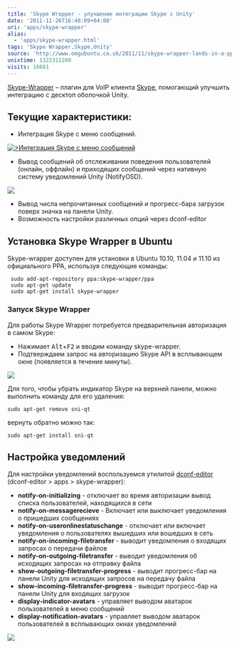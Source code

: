 ```yaml
---
title: 'Skype Wrapper - улучшение интеграции Skype с Unity'
date: '2011-11-26T16:40:09+04:00'
uri: 'apps/skype-wrapper'
alias: 
  - 'apps/skype-wrapper.html'
tags: 'Skype Wrapper,Skype,Unity'
source: 'http://www.omgubuntu.co.uk/2011/11/skype-wrapper-lands-in-a-ppa-for-easy-installation/'
unixtime: 1322311209
visits: 16681
---
```

[Skype-Wrapper](https://launchpad.net/~skype-wrapper/+archive/ppa) – плагин для VoIP клиента [Skype](articles/install-skype-on-ubuntu-11-04-linux), помогающий улучшить интеграцию с десктоп оболочкой Unity.

## Текущие характеристики:

*   Интеграция Skype с меню сообщений.

[![>Интеграция Skype с меню сообщений](img/2011/11/26/16-00/skype-wrapper-6-6404896295-o.jpg)](img/2011/11/26/16-00/skype-wrapper-6-6404896295-o.jpg)

*   Вывод сообщений об отслеживании поведения пользователей (онлайн, оффлайн) и приходящих сообщений через нативную систему уведомлений Unity (NotifyOSD).

[![](img/2011/11/26/16-00/skype-wrapper-3-6404895863-o.jpg)](img/2011/11/26/16-00/skype-wrapper-3-6404895863-o.jpg)

*   Вывод числа непрочитанных сообщений и прогресс-бара загрузок поверх значка на панели Unity.
*   Возможность настройки различных опций через dconf-editor

## Установка Skype Wrapper в Ubuntu

Skype-wrapper доступен для установки в Ubuntu 10.10, 11.04 и 11.10 из официального PPA, используя следующие команды:

```
 sudo add-apt-repository ppa:skype-wrapper/ppa
 sudo apt-get update
 sudo apt-get install skype-wrapper
```

### Запуск Skype Wrapper

Для работы Skype Wrapper потребуется предварительная авторизация в самом Skype:

*   Нажимает <kbd>Alt</kbd>+<kbd>F2</kbd> и вводим команду skype-wrapper.
*   Подтверждаем запрос на авторизацию Skype API в всплывающем окне (появляется в течение минуты).

[![](img/2011/11/26/16-00/skype-wrapper-4-6404895707-o.jpg)](img/2011/11/26/16-00/skype-wrapper-4-6404895707-o.jpg)

Для того, чтобы убрать индикатор Skype на верхней панели, можно выполнить команду для его удаления:

```
sudo apt-get remove sni-qt
```

вернуть обратно можно так:

```
sudo apt-get install sni-qt
```

## Настройка уведомлений

Для настройки уведомлений воспользуемся утилитой [dconf-editor](apt://dconf-tools) (dconf-editor > apps > skype-wrapper):

*   **notify-on-initializing** - отключает во время авторизации вывод списка пользователей, находящихся в сети
*   **notify-on-messagerecieve** - Включает или выключает уведомления о пришедших сообщениях
*   **notify-on-useronlinestatuschange** - отключает или включает уведомления о пользователях вышедших или вошедших в сеть
*   **notify-on-incoming-filetransfer** - выводит уведомления о входящих запросах о передачи файлов
*   **notify-on-outgoing-filetransfer** - выводит уведомления об исходящих запросах на отправку файла
*   **show-outgoing-filetransfer-progress** - выводит прогресс-бар на панели Unity для исходящих запросов на передачу файла
*   **show-incoming-filetransfer-progress** - выводит прогресс-бар на панели Unity для входящих загрузок
*   **display-indicator-avatars** - управляет выводом аватарок пользователей в меню сообщений
*   **display-notification-avatars** - управляет выводом аватарок пользователей в всплывающих окнах уведомлений

[![](img/2011/11/26/16-00/dconf-tools-skype-6404896135-o.jpg)](img/2011/11/26/16-00/dconf-tools-skype-6404896135-o.jpg)
